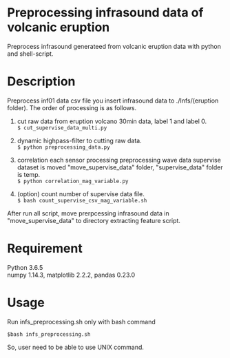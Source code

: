 Preprocessing infrasound data of volcanic eruption
====
Preprocess infrasound generateed from volcanic eruption data with python and shell-script.

Description
====
Preprocess inf01 data csv file you insert infrasound data to ./Infs/(eruption folder).
The order of processing is as follows.
1. cut raw data from eruption volcano 30min data, label 1 and label 0.  
`$ cut_supervise_data_multi.py`  

2. dynamic highpass-filter to cutting raw data.  
`$ python preprocessing_data.py`  

3. correlation each sensor processing preprocessing wave data
supervise dataset is moved "move_supervise_data" folder, "supervise_data" folder is temp.  
`$ python correlation_mag_variable.py`

4. (option) count number of supervise data file.  
`$ bash count_supervise_csv_mag_variable.sh`  

After run all script, move prerpcessing infrasound data in "move_supervise_data" to directory extracting feature script.

Requirement
====
Python 3.6.5  
numpy 1.14.3, matplotlib 2.2.2, pandas 0.23.0

Usage
====
Run infs_preprocessing.sh only with bash command

`$bash infs_preprocessing.sh`

So, user need to be able to use UNIX command.

